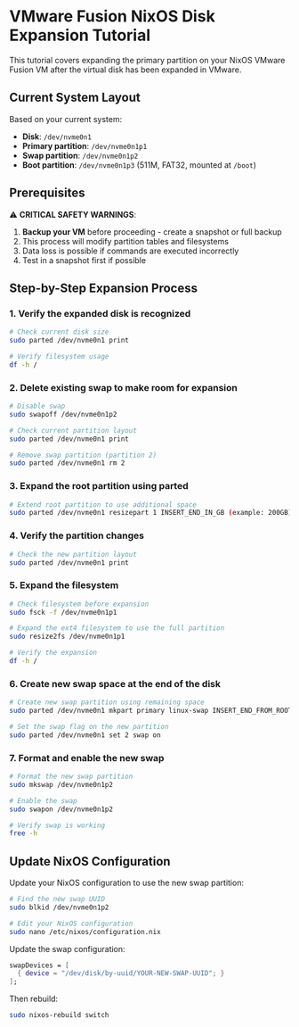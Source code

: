 # VMware Fusion NixOS Disk Expansion Tutorial

This tutorial covers expanding the primary partition on your NixOS VMware Fusion VM after the virtual disk has been expanded in VMware.

## Current System Layout

Based on your current system:

- **Disk**: `/dev/nvme0n1`
- **Primary partition**: `/dev/nvme0n1p1`
- **Swap partition**: `/dev/nvme0n1p2`
- **Boot partition**: `/dev/nvme0n1p3` (511M, FAT32, mounted at `/boot`)

## Prerequisites

⚠️ **CRITICAL SAFETY WARNINGS**:

1. **Backup your VM** before proceeding - create a snapshot or full backup
2. This process will modify partition tables and filesystems
3. Data loss is possible if commands are executed incorrectly
4. Test in a snapshot first if possible

## Step-by-Step Expansion Process

### 1. Verify the expanded disk is recognized

```bash
# Check current disk size
sudo parted /dev/nvme0n1 print

# Verify filesystem usage
df -h /
```

### 2. Delete existing swap to make room for expansion

```bash
# Disable swap
sudo swapoff /dev/nvme0n1p2

# Check current partition layout
sudo parted /dev/nvme0n1 print

# Remove swap partition (partition 2)
sudo parted /dev/nvme0n1 rm 2
```

### 3. Expand the root partition using parted

```bash
# Extend root partition to use additional space
sudo parted /dev/nvme0n1 resizepart 1 INSERT_END_IN_GB (example: 200GB)
```

### 4. Verify the partition changes

```bash
# Check the new partition layout
sudo parted /dev/nvme0n1 print
```

### 5. Expand the filesystem

```bash
# Check filesystem before expansion
sudo fsck -f /dev/nvme0n1p1

# Expand the ext4 filesystem to use the full partition
sudo resize2fs /dev/nvme0n1p1

# Verify the expansion
df -h /
```

### 6. Create new swap space at the end of the disk

```bash
# Create new swap partition using remaining space
sudo parted /dev/nvme0n1 mkpart primary linux-swap INSERT_END_FROM_ROOT_PARTITION 100%

# Set the swap flag on the new partition
sudo parted /dev/nvme0n1 set 2 swap on
```

### 7. Format and enable the new swap

```bash
# Format the new swap partition
sudo mkswap /dev/nvme0n1p2

# Enable the swap
sudo swapon /dev/nvme0n1p2

# Verify swap is working
free -h
```

## Update NixOS Configuration

Update your NixOS configuration to use the new swap partition:

```bash
# Find the new swap UUID
sudo blkid /dev/nvme0n1p2

# Edit your NixOS configuration
sudo nano /etc/nixos/configuration.nix
```

Update the swap configuration:

```nix
swapDevices = [
  { device = "/dev/disk/by-uuid/YOUR-NEW-SWAP-UUID"; }
];
```

Then rebuild:

```bash
sudo nixos-rebuild switch
```

